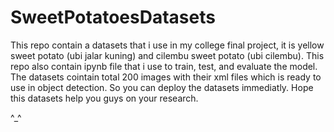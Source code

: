 # SweetPotatoesDatasets
This repo contain a datasets that i use in my college final project, it is yellow sweet potato (ubi jalar kuning) and cilembu sweet potato (ubi cilembu).
This repo also contain ipynb file that i use to train, test, and evaluate the model.
<br>
The datasets cointain total 200 images with their xml files which is ready to use in object detection. So you can deploy the datasets immediatly. Hope this datasets help you guys on your research.
<br>

^_^
